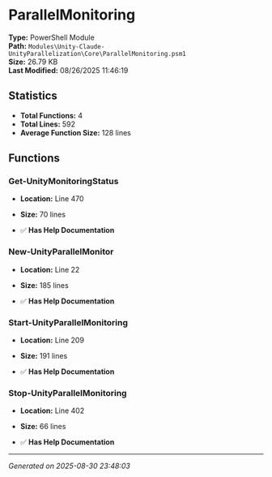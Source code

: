 # ParallelMonitoring

**Type:** PowerShell Module  
**Path:** `Modules\Unity-Claude-UnityParallelization\Core\ParallelMonitoring.psm1`  
**Size:** 26.79 KB  
**Last Modified:** 08/26/2025 11:46:19  

## Statistics

- **Total Functions:** 4
- **Total Lines:** 592
- **Average Function Size:** 128 lines

## Functions


### Get-UnityMonitoringStatus

- **Location:** Line 470
- **Size:** 70 lines

- ✅ **Has Help Documentation** 
### New-UnityParallelMonitor

- **Location:** Line 22
- **Size:** 185 lines

- ✅ **Has Help Documentation** 
### Start-UnityParallelMonitoring

- **Location:** Line 209
- **Size:** 191 lines

- ✅ **Has Help Documentation** 
### Stop-UnityParallelMonitoring

- **Location:** Line 402
- **Size:** 66 lines

- ✅ **Has Help Documentation**

---
*Generated on 2025-08-30 23:48:03*
